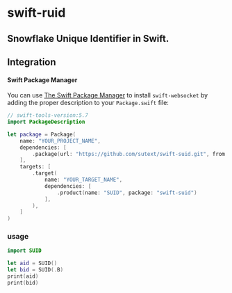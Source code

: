 # swift-ruid

## Snowflake Unique Identifier in Swift.

## Integration

#### Swift Package Manager

You can use [The Swift Package Manager](https://swift.org/package-manager) to install `swift-websocket` by adding the proper description to your `Package.swift` file:

```swift
// swift-tools-version:5.7
import PackageDescription

let package = Package(
    name: "YOUR_PROJECT_NAME",
    dependencies: [
        .package(url: "https://github.com/sutext/swift-suid.git", from: "2.2.0"),
    ],
    targets: [
        .target(
            name: "YOUR_TARGET_NAME",
            dependencies: [
                .product(name: "SUID", package: "swift-suid")
            ],
        ),
    ]
)
```

### usage
``` swift
import SUID

let aid = SUID()
let bid = SUID(.B)
print(aid)
print(bid)  

```
